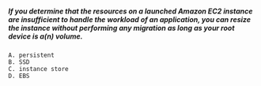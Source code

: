 

##### If you determine that the resources on a launched Amazon EC2 instance are insufficient to handle the workload of an application, you can resize the instance without performing any migration as long as your root device is a(n) volume.
```
A. persistent
B. SSD
C. instance store 
D. EBS
```
